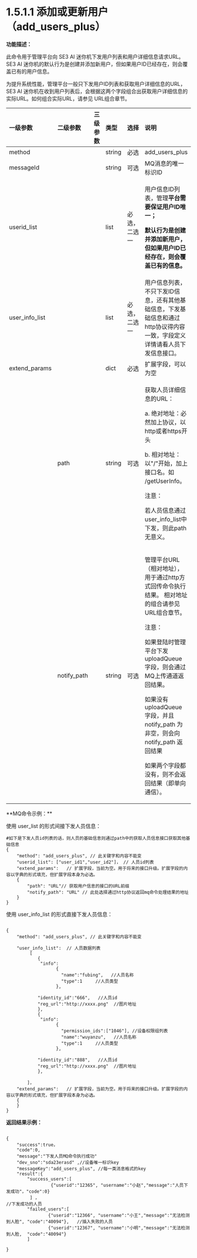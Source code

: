 # 1.5.1.1 添加或更新用户（add\_users\_plus）

**功能描述：**

  此命令用于管理平台向 SE3 AI 迷你机下发用户列表和用户详细信息请求URL。SE3 AI 迷你机的默认行为是创建并添加新用户，但如果用户ID已经存在，则会覆盖已有的用户信息。

  为提升系统性能，管理平台一般只下发用户ID列表和获取用户详细信息的URL，SE3 AI 迷你机在收到用户列表后，会根据这两个字段组合出获取用户详细信息的实际URL。如何组合实际URL，请参见 URL组合章节。



<table>
  <thead>
    <tr>
      <th style="text-align:left"><b>&#x4E00;&#x7EA7;&#x53C2;&#x6570;</b>
      </th>
      <th style="text-align:left"><b>&#x4E8C;&#x7EA7;&#x53C2;&#x6570;</b>
      </th>
      <th style="text-align:left"><b>&#x4E09;&#x7EA7;&#x53C2;&#x6570;</b>
      </th>
      <th style="text-align:left"><b>&#x7C7B;&#x578B;</b>
      </th>
      <th style="text-align:left"><b>&#x9009;&#x62E9;</b>
      </th>
      <th style="text-align:left"><b>&#x8BF4;&#x660E;</b>
      </th>
    </tr>
  </thead>
  <tbody>
    <tr>
      <td style="text-align:left">method</td>
      <td style="text-align:left"></td>
      <td style="text-align:left"></td>
      <td style="text-align:left">string</td>
      <td style="text-align:left">&#x5FC5;&#x9009;</td>
      <td style="text-align:left">add_users_plus</td>
    </tr>
    <tr>
      <td style="text-align:left">messageId</td>
      <td style="text-align:left"></td>
      <td style="text-align:left"></td>
      <td style="text-align:left">string</td>
      <td style="text-align:left">&#x53EF;&#x9009;</td>
      <td style="text-align:left">MQ&#x6D88;&#x606F;&#x7684;&#x552F;&#x4E00;&#x6807;&#x8BC6;ID</td>
    </tr>
    <tr>
      <td style="text-align:left">userid_list</td>
      <td style="text-align:left"></td>
      <td style="text-align:left"></td>
      <td style="text-align:left">list</td>
      <td style="text-align:left">&#x5FC5;&#x9009;&#xFF0C;&#x4E8C;&#x9009;&#x4E00;</td>
      <td style="text-align:left">
        <p>&#x7528;&#x6237;&#x4FE1;&#x606F;ID&#x5217;&#x8868;&#xFF0C;&#x7BA1;&#x7406;<b>&#x5E73;&#x53F0;&#x9700;&#x8981;&#x4FDD;&#x8BC1;&#x7528;&#x6237;ID&#x552F;&#x4E00;&#xFF1B;</b>
        </p>
        <p><b>&#x9ED8;&#x8BA4;&#x884C;&#x4E3A;&#x662F;&#x521B;&#x5EFA;&#x5E76;&#x6DFB;&#x52A0;&#x65B0;&#x7528;&#x6237;&#xFF0C;&#x4F46;&#x5982;&#x679C;&#x7528;&#x6237;ID&#x5DF2;&#x7ECF;&#x5B58;&#x5728;&#xFF0C;&#x5219;&#x4F1A;&#x8986;&#x76D6;&#x5DF2;&#x6709;&#x7684;&#x4FE1;&#x606F;&#x3002;</b>
        </p>
      </td>
    </tr>
    <tr>
      <td style="text-align:left">user_info_list</td>
      <td style="text-align:left"></td>
      <td style="text-align:left"></td>
      <td style="text-align:left">list</td>
      <td style="text-align:left">&#x5FC5;&#x9009;&#xFF0C;&#x4E8C;&#x9009;&#x4E00;</td>
      <td style="text-align:left">&#x7528;&#x6237;&#x4FE1;&#x606F;&#x5217;&#x8868;&#xFF0C;&#x4E0D;&#x53EA;&#x4E0B;&#x53D1;ID&#x4FE1;&#x606F;&#xFF0C;&#x8FD8;&#x6709;&#x5176;&#x4ED6;&#x57FA;&#x7840;&#x4FE1;&#x606F;&#xFF0C;&#x4E0B;&#x53D1;&#x57FA;&#x7840;&#x4FE1;&#x606F;&#x548C;&#x901A;&#x8FC7;http&#x534F;&#x8BAE;&#x5F97;&#x5185;&#x5BB9;&#x4E00;&#x81F4;&#xFF0C;&#x5B57;&#x6BB5;&#x5B9A;&#x4E49;&#x8BE6;&#x60C5;&#x8BF7;&#x770B;&#x4EBA;&#x5458;&#x4E0B;&#x53D1;&#x4FE1;&#x606F;&#x63A5;&#x53E3;&#x3002;</td>
    </tr>
    <tr>
      <td style="text-align:left">extend_params</td>
      <td style="text-align:left"></td>
      <td style="text-align:left"></td>
      <td style="text-align:left">dict</td>
      <td style="text-align:left">&#x5FC5;&#x9009;</td>
      <td style="text-align:left">&#x6269;&#x5C55;&#x5B57;&#x6BB5;&#xFF0C;&#x53EF;&#x4EE5;&#x4E3A;&#x7A7A;</td>
    </tr>
    <tr>
      <td style="text-align:left"></td>
      <td style="text-align:left">path</td>
      <td style="text-align:left"></td>
      <td style="text-align:left">string</td>
      <td style="text-align:left">&#x53EF;&#x9009;</td>
      <td style="text-align:left">
        <p>&#x83B7;&#x53D6;&#x4EBA;&#x5458;&#x8BE6;&#x7EC6;&#x4FE1;&#x606F;&#x7684;URL&#xFF1A;</p>
        <p>a. &#x7EDD;&#x5BF9;&#x5730;&#x5740;&#xFF1A;&#x5FC5;&#x7136;&#x52A0;&#x4E0A;&#x534F;&#x8BAE;&#xFF0C;&#x4EE5;http&#x6216;&#x8005;https&#x5F00;&#x5934;</p>
        <p>b. &#x76F8;&#x5BF9;&#x5730;&#x5740;&#xFF1A;&#x4EE5;&quot;/&quot;&#x5F00;&#x59CB;&#xFF0C;&#x52A0;&#x4E0A;&#x63A5;&#x53E3;&#x540D;&#x3002;&#x5982;
          /getUserInfo&#x3002;</p>
        <p>&#x6CE8;&#x610F;&#xFF1A;</p>
        <p>&#x82E5;&#x4EBA;&#x5458;&#x4FE1;&#x606F;&#x901A;&#x8FC7;user_info_list&#x4E2D;&#x4E0B;&#x53D1;&#xFF0C;&#x5219;&#x6B64;path&#x65E0;&#x610F;&#x4E49;&#x3002;</p>
      </td>
    </tr>
    <tr>
      <td style="text-align:left"></td>
      <td style="text-align:left">notify_path</td>
      <td style="text-align:left"></td>
      <td style="text-align:left">string</td>
      <td style="text-align:left">&#x53EF;&#x9009;</td>
      <td style="text-align:left">
        <p>&#x7BA1;&#x7406;&#x5E73;&#x53F0;URL&#xFF08;&#x76F8;&#x5BF9;&#x5730;&#x5740;&#xFF09;&#xFF0C;&#x7528;&#x4E8E;&#x901A;&#x8FC7;http&#x65B9;&#x5F0F;&#x56DE;&#x4F20;&#x547D;&#x4EE4;&#x6267;&#x884C;&#x7ED3;&#x679C;&#x3002;
          &#x76F8;&#x5BF9;&#x5730;&#x5740;&#x7684;&#x7EC4;&#x5408;&#x8BF7;&#x53C2;&#x89C1;
          URL&#x7EC4;&#x5408;&#x7AE0;&#x8282;&#x3002;</p>
        <p>&#x6CE8;&#x610F;&#xFF1A;</p>
        <p>&#x5982;&#x679C;&#x767B;&#x9646;&#x65F6;&#x7BA1;&#x7406;&#x5E73;&#x53F0;&#x4E0B;&#x53D1;
          uploadQueue &#x5B57;&#x6BB5;&#xFF0C;&#x5219;&#x4F1A;&#x901A;&#x8FC7;MQ&#x4E0A;&#x4F20;&#x901A;&#x9053;&#x8FD4;&#x56DE;&#x7ED3;&#x679C;&#x3002;</p>
        <p>&#x5982;&#x679C;&#x6CA1;&#x6709; uploadQueue &#x5B57;&#x6BB5;&#xFF0C;&#x5E76;&#x4E14;
          notify_path &#x4E3A;&#x975E;&#x7A7A;&#xFF0C;&#x5219;&#x4F1A;&#x5411; notify_path
          &#x8FD4;&#x56DE;&#x7ED3;&#x679C;</p>
        <p>&#x5982;&#x679C;&#x4E24;&#x4E2A;&#x5B57;&#x6BB5;&#x90FD;&#x6CA1;&#x6709;&#xFF0C;&#x5219;&#x4E0D;&#x4F1A;&#x8FD4;&#x56DE;&#x7ED3;&#x679C;&#xFF08;&#x5373;&#x5355;&#x5411;&#x901A;&#x4FE1;&#xFF09;&#x3002;</p>
      </td>
    </tr>
  </tbody>
</table>**MQ命令示例：**

使用 user\_list 的形式间接下发人员信息：

```text
#如下是下发人员id列表的话，则人员的基础信息则通过path中的获取人员信息接口获取其他基础信息 
{
	"method": "add_users_plus", // 此关键字和内容不能变
	"userid_list": ["user_id1","user_id2"]， // 人员id列表
	"extend_params":   // 扩展字段，当前为空。用于将来的接口升级。扩展字段的内容以字典的形式填充，但扩展字段本身为必选。
	{ 
		"path": "URL"// 获取用户信息的接口的URL前缀
        "notify_path": "URL" // 此处选择通过http协议返回mq命令处理结果的地址
	}  
}
```

使用 user\_info\_list 的形式直接下发人员信息：

```text

{
	"method": "add_users_plus", // 此关键字和内容不能变

	"user_info_list":  // 人员数据列表
		 [
            {
             "info":
                   {
                     "name":"fubing",   //人员名称
                     "type":1     //人员类型
                   },
             
            "identity_id":"666",   //人员id
            "reg_url":"http://xxxx.png"  //图片地址
            },
            {
             "info":
                   {
                     "permission_ids":["1046"], //设备权限组列表
                     "name":"wuyanzu",   //人员名称
                     "type":1     //人员类型
                   },
             
            "identity_id":"888",   //人员id
            "reg_url":"http://xxxx.png"  //图片地址
            },
         
        ]，
	"extend_params":   // 扩展字段，当前为空。用于将来的接口升级。扩展字段的内容以字典的形式填充，但扩展字段本身为必选。
	{ 
	}  
}

```

**返回结果示例：**

```text

{
	"success":true，
    "code":0,
    "message":"下发人员MQ命令执行成功"
	"dev_sno":"sda23erasd" ,//设备唯一标识key
	"messageKey":"add_users_plus", //每一类消息格式的key
	"result":{
		"success_users":[
                 {"userid":"12365", "username":"小赵","message":"人员下发成功"，"code":0}
         ] ，                                                                        //下发成功的人员
		"failed_users":[
	            {"userid":"12366", "username":"小王","message":"无法检测到人脸", "code":"40094"},   //插入失败的人员
	            {"userid":"12367", "username":"小明","message":"无法检测到人脸,  "code":"40094"}
		]
		
}
```

